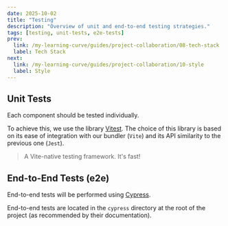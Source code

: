 ```yaml
---
date: 2025-10-02
title: "Testing"
description: "Overview of unit and end-to-end testing strategies."
tags: [testing, unit-tests, e2e-tests]
prev:
  link: /my-learning-curve/guides/project-collaboration/08-tech-stack
  label: Tech Stack
next: 
  link: /my-learning-curve/guides/project-collaboration/10-style
  label: Style
---
```


## Unit Tests

Each component should be tested individually.

To achieve this, we use the library [Vitest](https://vitest.dev).
The choice of this library is based on its ease of integration with
our bundler (`Vite`) and its
API similarity to the previous one (`Jest`).

> A Vite-native testing framework. It's fast!

## End-to-End Tests (e2e)

End-to-end tests will be performed using [Cypress](https://www.cypress.io/).

End-to-end tests are located in the `cypress` directory at the root of the
project (as recommended by their documentation).
